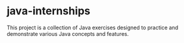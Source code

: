 # java-internships
This project is a collection of Java exercises designed to practice and demonstrate various Java concepts and features.

